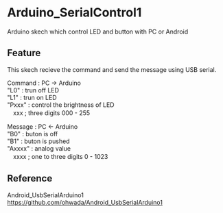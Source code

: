 Arduino_SerialControl1
======================

Arduino skech which control LED and button with PC or Android

## Feature
This skech recieve the command and send the message using USB serial.<br>

Command : PC -> Arduino<br>
"L0" : trun off LED<br>
"L1" : trun on LED<br>
"Pxxx" : control the brightness of LED<br>
　xxx ; three digits 000 - 255<br>

Message : PC <- Arduino<br>
"B0" : buton is off<br>
"B1" : buton is pushed<br>
"Axxxx" : analog value<br>
　xxxx ; one to three digits 0 - 1023<br>

## Reference
Android_UsbSerialArduino1<br>
https://github.com/ohwada/Android_UsbSerialArduino1

